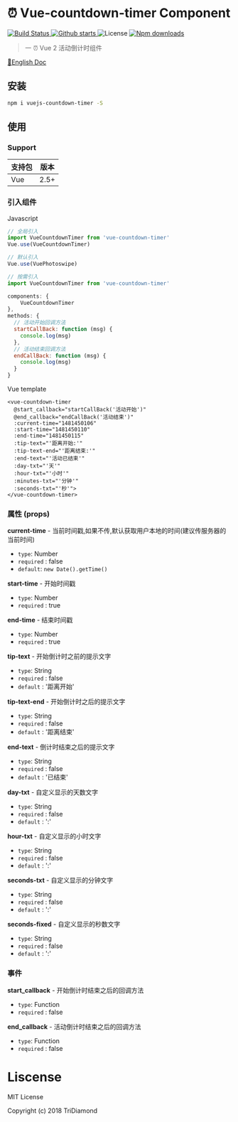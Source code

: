 # ⏰ Vue-countdown-timer Component

<p>
  <a href="https://circleci.com/gh/TriDiamond/vuejs-countdown-timer/tree/master">
    <img src="https://img.shields.io/circleci/project/github/TriDiamond/vuejs-countdown-timer.svg" alt="Build Status">
  </a>
  <a href="https://github.com/TriDiamond/vuejs-countdown-timer/stargazers">
    <img src="https://img.shields.io/github/stars/TriDiamond/vuejs-countdown-timer.svg" alt="Github starts">
  </a>
  <a>
    <img src="https://img.shields.io/github/license/TriDiamond/vuejs-countdown-timer.svg" alt="License">
  </a>
  <a href="https://www.npmjs.com/package/vue-photoswipes">
    <img src="https://img.shields.io/npm/dt/vuejs-countdown-timer.svg" alt="Npm downloads">
  </a>
</p>

> 一 ⏰ Vue 2 活动倒计时组件

[📙English Doc](https://github.com/TriDiamond/vuejs-countdown-timer/blob/master/README.md)

## 安装

``` bash
npm i vuejs-countdown-timer -S
```

## 使用

### Support

| 支持包             | 版本    |
|-------------------|---------|
| Vue               | 2.5+    |


### 引入组件

Javascript

``` javascript
// 全局引入
import VueCountdownTimer from 'vue-countdown-timer'
Vue.use(VueCountdownTimer)

// 默认引入
Vue.use(VuePhotoswipe)

// 按需引入
import VueCountdownTimer from 'vue-countdown-timer'

components: {
    VueCountdownTimer
},
methods: {
  // 活动开始回调方法
  startCallBack: function (msg) {
    console.log(msg)
  },
  // 活动结束回调方法
  endCallBack: function (msg) {
    console.log(msg)
  }
}
```

Vue template

```vue
<vue-countdown-timer
  @start_callback="startCallBack('活动开始')"
  @end_callback="endCallBack('活动结束')"
  :current-time="1481450106"
  :start-time="1481450110"
  :end-time="1481450115"
  :tip-text="'距离开始:'"
  :tip-text-end="'距离结束:'"
  :end-text="'活动已结束'"
  :day-txt="'天'"
  :hour-txt="'小时'"
  :minutes-txt="'分钟'"
  :seconds-txt="'秒'">
</vue-countdown-timer>
```

### 属性 (props)

**current-time** - 当前时间戳,如果不传,默认获取用户本地的时间(建议传服务器的当前时间) 
- `type`: Number
- `required` : false
- `default`: `new Date().getTime()`

**start-time** - 开始时间戳
- `type`: Number
- `required` : true

**end-time** - 结束时间戳
- `type`: Number
- `required` : true

**tip-text** - 开始倒计时之前的提示文字
- `type`: String
- `required` : false
- `default` : '距离开始'

**tip-text-end** - 开始倒计时之后的提示文字
- `type`: String
- `required` : false
- `default` : '距离结束'
    
**end-text** - 倒计时结束之后的提示文字
- `type`: String
- `required` : false
- `default` : '已结束'

**day-txt** - 自定义显示的天数文字
- `type`: String
- `required` : false
- `default` : ':'
    
**hour-txt** - 自定义显示的小时文字
- `type`: String
- `required` : false
- `default` : ':'

**seconds-txt** - 自定义显示的分钟文字
- `type`: String
- `required` : false
- `default` : ':'

**seconds-fixed** - 自定义显示的秒数文字
- `type`: String
- `required` : false
- `default` : ':'
    
### 事件
**start_callback** - 开始倒计时结束之后的回调方法
- `type`: Function
- `required` : false

**end_callback** - 活动倒计时结束之后的回调方法
- `type`: Function
- `required` : false

# Liscense
MIT License

Copyright (c) 2018 TriDiamond
